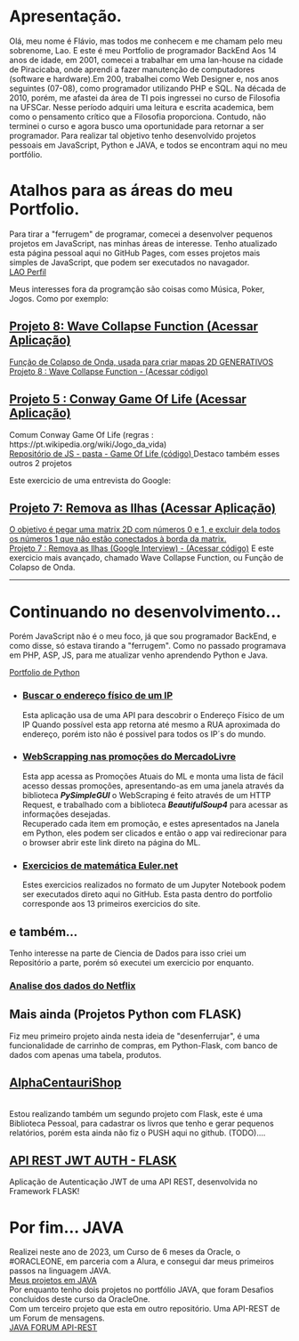 # Apresentação.
Olá, meu nome é Flávio, mas todos me conhecem e me chamam pelo meu sobrenome, Lao. E este é meu Portfolio de programador BackEnd
Aos 14 anos de idade, em 2001, comecei a trabalhar em uma lan-house na cidade de Piracicaba, onde aprendi a fazer manutenção de computadores (software e hardware).Em 200, trabalhei como Web Designer e, nos anos seguintes (07-08), como programador utilizando PHP e SQL. Na década de 2010, porém, me afastei da área de TI pois ingressei no curso de Filosofia na UFSCar. Nesse período adquiri uma leitura e escrita academica, bem como o pensamento crítico que a Filosofia proporciona. Contudo, não terminei o curso e agora busco uma oportunidade para retornar a ser programador.
Para realizar tal objetivo tenho desenvolvido projetos pessoais em JavaScript, Python e JAVA, e todos se encontram aqui no meu portfólio.

# Atalhos para as áreas do meu Portfolio.
Para tirar a "ferrugem" de programar, comecei a desenvolver pequenos projetos em JavaScript, nas minhas áreas de interesse.
Tenho atualizado esta página pessoal aqui no GitHub Pages, com esses projetos mais simples de JavaScript, que podem ser executados no navagador.
<br>
<a href="https://laotsetung.github.io/JavaScript-Portfolio/"> LAO Perfil </a>

Meus interesses fora da programção são coisas como Música, Poker, Jogos.
Como por exemplo:
    <h2><a href="https://laotsetung.github.io/JavaScript-Portfolio/08-WaveCollapseFunction/08-WaveCollapseFunction.html" target="_blank">Projeto 8: Wave Collapse Function (Acessar Aplicação)</h2>
  Função de Colapso de Onda, usada para criar mapas 2D GENERATIVOS<br>
    <a href="https://github.com/laotsetung/JavaScript-Portfolio/tree/main/08-WaveCollapseFunction" target="_blank"> Projeto 8 : Wave Collapse Function - (Acessar código)</a>
      
  <h2> <a href="https://laotsetung.github.io/JavaScript-Portfolio/05-GameOfLife/GameOfLife.html"> Projeto 5 : Conway Game Of Life (Acessar Aplicação) </a></h2>
  Comum Conway Game Of Life (regras : https://pt.wikipedia.org/wiki/Jogo_da_vida)<br>
    <a href="https://github.com/laotsetung/JavaScript-Portfolio/tree/main/05-GameOfLife" target="_blank"> Repositório de JS - pasta - Game Of Life (código) </a>
Destaco também esses outros 2 projetos

Este exercicio de uma entrevista do Google:
  <h2><a href="https://laotsetung.github.io/JavaScript-Portfolio/07-googleInterview/googleInterview.html" target="_blank">Projeto 7: Remova as Ilhas (Acessar Aplicação)</h2>
  O objetivo é pegar uma matrix 2D com números 0 e 1, e excluir dela todos os números 1 que não estão conectados à borda da matrix.<br>
    <a href="https://github.com/laotsetung/JavaScript-Portfolio/tree/main/07-googleInterview" target="_blank"> Projeto 7 : Remova as Ilhas (Google Interview) - (Acessar código)</a>
E este exercicio mais avançado, chamado Wave Collapse Function, ou Função de Colapso de Onda.

  <hr>
      
# Continuando no desenvolvimento...
Porém JavaScript não é o meu foco, já que sou programador BackEnd, e como disse, só estava tirando a "ferrugem".
Como no passado programava em PHP, ASP, JS, para me atualizar venho aprendendo Python e Java.

<a href="https://github.com/laotsetung/Python-Portfolio"> Portfolio de Python </a>
<ul>
  <li><h3><a href="https://github.com/laotsetung/Python-Portfolio/tree/main/01-cadeVoceIp">Buscar o endereço físico de um IP</a></h3></li>
 Esta aplicação usa de uma API para descobrir o Endereço Físico de um IP
  Quando possível esta app retorna até mesmo a RUA aproximada do endereço, porém isto não é possivel para todos os IP´s do mundo.

  <li><h3><a href="https://github.com/laotsetung/Python-Portfolio/tree/main/02-MercadoLivre-webScraping">WebScrapping nas promoções do MercadoLivre</a></h3></li>
    Esta app acessa as Promoções Atuais do ML e monta uma lista de fácil acesso dessas promoções, apresentando-as em uma janela através da biblioteca <b><i>PySimpleGUI</i></b>
    o WebScraping é feito através de um HTTP Request, e trabalhado com a biblioteca <b><i>BeautifulSoup4</i></b> para acessar as informações desejadas.<br>
    Recuperado cada item em promoção, e estes apresentados na Janela em Python, eles podem ser clicados e então o app vai redirecionar para o browser abrir este link direto na página do ML.

  <li><h3><a href="https://github.com/laotsetung/Python-Portfolio/tree/main/03-euler.net"> Exercicios de matemática Euler.net </a></h3></li>
    Estes exercicios realizados no formato de um Jupyter Notebook podem ser executados direto aqui no GitHub.
    Esta pasta dentro do portfolio corresponde aos 13 primeiros exercicios do site.
</ul>

## e também...
Tenho interesse na parte de Ciencia de Dados
para isso criei um Repositório a parte, porém só executei um exercicio por enquanto.
<h3><a href="https://github.com/laotsetung/Python_Pandas_Portfolio/tree/main/01-Netflix-Data_Analysis"> Analise dos dados do Netflix </a></h3>

## Mais ainda (Projetos Python com FLASK)
Fiz meu primeiro projeto ainda nesta ideia de "desenferrujar", é uma funcionalidade de carrinho de compras, em Python-Flask, com banco de dados com apenas uma tabela, produtos.<br>
<h2><a href="https://github.com/laotsetung/99-Python-Flask-ShoppingCart"> AlphaCentauriShop </a></h2>
<br>
Estou realizando também um segundo projeto com Flask, este é uma Biblioteca Pessoal, para cadastrar os livros que tenho e gerar pequenos relatórios,
porém esta ainda não fiz o PUSH aqui no github.
(TODO)....
<h2> <a href='https://github.com/laotsetung/API_REST-JWT_AUTH-Flask'> API REST JWT AUTH - FLASK </a></h2>
Aplicação de Autenticação JWT de uma API REST, desenvolvida no Framework FLASK!

# Por fim... JAVA
Realizei neste ano de 2023, um Curso de 6 meses da Oracle, o #ORACLEONE, em parceria com a Alura, e consegui dar meus primeiros passos na linguagem JAVA.<br>
<a href="https://github.com/laotsetung/Java-Portfolio"> Meus projetos em JAVA </a><br>
Por enquanto tenho dois projetos no portfólio JAVA, que foram Desafios concluidos deste curso da OracleOne.<br>
Com um terceiro projeto que esta em outro repositório. Uma API-REST de um Forum de mensagens.<br>
<a href="https://github.com/laotsetung/Forum_API_REST-JAVA"> JAVA FORUM API-REST </a>


<!--
**laotsetung/laotsetung** is a ✨ _special_ ✨ repository because its `README.md` (this file) appears on your GitHub profile.

Here are some ideas to get you started:

- 🔭 I’m currently working on ...
- 🌱 I’m currently learning ...
- 👯 I’m looking to collaborate on ...
- 🤔 I’m looking for help with ...
- 💬 Ask me about ...
- 📫 How to reach me: ...
- 😄 Pronouns: ...
- ⚡ Fun fact: ...
-->
